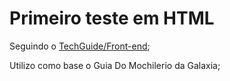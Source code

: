 # Primeiro teste em HTML
Seguindo o [TechGuide/Front-end](https://techguide.sh/pt-BR/path/front-end/);
 
Utilizo como base o Guia Do Mochilerio da Galaxia;

